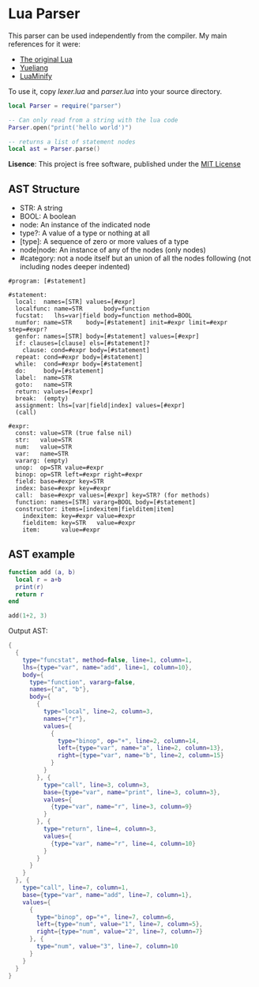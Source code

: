 # Lua Parser

This parser can be used independently from the compiler. My main references for it were:

- [The original Lua](https://www.lua.org/source/5.3/)
- [Yueliang](http://yueliang.luaforge.net/)
- [LuaMinify](https://github.com/stravant/LuaMinify)

To use it, copy *lexer.lua* and *parser.lua* into your source directory.

~~~ lua
local Parser = require("parser")

-- Can only read from a string with the lua code
Parser.open("print('hello world')")

-- returns a list of statement nodes
local ast = Parser.parse()
~~~

**Lisence**: This project is free software, published under the
  [MIT License](https://opensource.org/licenses/MIT)

## AST Structure

- STR: A string
- BOOL: A boolean
- node: An instance of the indicated node
- type?: A value of a type or nothing at all
- [type]: A sequence of zero or more values of a type
- node|node: An instance of any of the nodes (only nodes)
- #category: not a node itself but an union of all the nodes following
  (not including nodes deeper indented)

~~~
#program: [#statement]

#statement:
  local:  names=[STR] values=[#expr]
  localfunc: name=STR      body=function
  fucstat:   lhs=var|field body=function method=BOOL
  numfor: name=STR    body=[#statement] init=#expr limit=#expr step=#expr?
  genfor: names=[STR] body=[#statement] values=[#expr]
  if: clauses=[clause] els=[#statement]?
    clause: cond=#expr body=[#statement]
  repeat: cond=#expr body=[#statement]
  while:  cond=#expr body=[#statement]
  do:     body=[#statement]
  label:  name=STR
  goto:   name=STR
  return: values=[#expr]
  break:  (empty)
  assignment: lhs=[var|field|index] values=[#expr]
  (call)

#expr:
  const: value=STR (true false nil)
  str:   value=STR
  num:   value=STR
  var:   name=STR
  vararg: (empty)
  unop:  op=STR value=#expr
  binop: op=STR left=#expr right=#expr
  field: base=#expr key=STR
  index: base=#expr key=#expr
  call:  base=#expr values=[#expr] key=STR? (for methods)
  function: names=[STR] vararg=BOOL body=[#statement]
  constructor: items=[indexitem|fielditem|item]
    indexitem: key=#expr value=#expr
    fielditem: key=STR   value=#expr
    item:      value=#expr
~~~

## AST example

~~~ lua
function add (a, b)
  local r = a+b
  print(r)
  return r
end

add(1+2, 3)
~~~

Output AST:

~~~ lua
{
  {
    type="funcstat", method=false, line=1, column=1,
    lhs={type="var", name="add", line=1, column=10},
    body={
      type="function", vararg=false,
      names={"a", "b"},
      body={
        {
          type="local", line=2, column=3,
          names={"r"},
          values={
            {
              type="binop", op="+", line=2, column=14,
              left={type="var", name="a", line=2, column=13},
              right={type="var", name="b", line=2, column=15}
            }
          }
        }, {
          type="call", line=3, column=3,
          base={type="var", name="print", line=3, column=3},
          values={
            {type="var", name="r", line=3, column=9}
          }
        }, {
          type="return", line=4, column=3,
          values={
            {type="var", name="r", line=4, column=10}
          }
        }
      }
    }
  }, {
    type="call", line=7, column=1,
    base={type="var", name="add", line=7, column=1},
    values={
      {
        type="binop", op="+", line=7, column=6,
        left={type="num", value="1", line=7, column=5},
        right={type="num", value="2", line=7, column=7}
      }, {
        type="num", value="3", line=7, column=10
      }
    }
  }
}
~~~